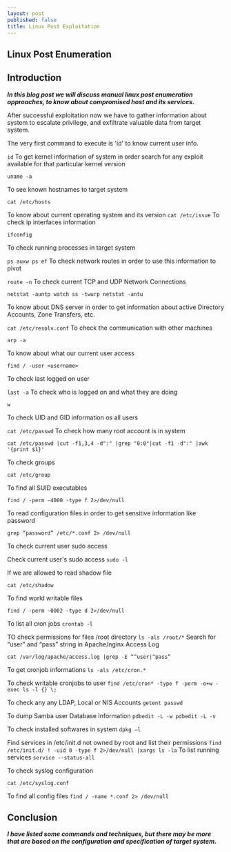 ```yaml
---
layout: post
published: false
title: Linux Post Exploitation
---
```

## Linux Post Enumeration

## Introduction

**_In this blog post we will discuss manual linux post enumeration approaches, to know about compromised host and its services._**


After successful exploitation now we have to gather information about system to escalate privilege, and exfiltrate valuable data from target system.


The very first command to execute is 'id' to know current user info.

``
id
``
To get kernel information of system in order search for any exploit available for that particular kernel version

``
uname -a
``

To see known hostnames to target system 

``
cat /etc/hosts
``

To know about current operating system and its version 
``
cat /etc/issue
``
To check ip interfaces information

``
ifconfig
``

To check running processes in target system

``
ps auxw
ps ef
``
To check network routes in order to use this information to pivot

``
route -n
``
To check current TCP and UDP Network Connections

``
netstat -auntp
watch ss -twurp
netstat -antu
``

To know about DNS server in order to get information about active Directory Accounts, Zone Transfers, etc.

``
cat /etc/resolv.conf
``
To check the communication with other machines

``
arp -a
``


To know about what our current user access

``
find / -user <username>
``

To check last logged on user

``
last -a
``
To check who is logged on and what they are doing

``
w
``

To check UID and GID information os all users

``
cat /etc/passwd
``
To check how many root account is in system

``
cat /etc/passwd |cut -f1,3,4 -d":" |grep "0:0"|cut -f1 -d":" |awk '{print $1}'
``

To check groups

``
cat /etc/group
``

To find all SUID executables

``
find / -perm -4000 -type f 2>/dev/null
``

To read configuration files in order to get sensitive information like password

``
grep “password” /etc/*.conf 2> /dev/null
``

To check current user sudo access


Check current user's sudo access
``
sudo -l
``

If we are allowed to read shadow file

``
cat /etc/shadow
``

To find world writable files

``
find / -perm -0002 -type d 2>/dev/null
``

To list all cron jobs
``
crontab -l
``

TO check permissions for files /root directory
``
ls -als /root/*
``
Search for “user” and “pass” string in Apache/nginx Access Log

``
cat /var/log/apache/access.log |grep -E “^user|^pass”
``

To get cronjob informations
``
ls -als /etc/cron.*
``

To check writable cronjobs to user
``
find /etc/cron* -type f -perm -o+w -exec ls -l {} \;
``

To check any any LDAP, Local or NIS Accounts
``
getent passwd
``

To dump Samba user Database Information
``
pdbedit -L -w
pdbedit -L -v
``

To check installed softwares in system
``
dpkg –l
``

Find services in /etc/init.d not owned by root and list their permissions
``
find /etc/init.d/ ! -uid 0 -type f 2>/dev/null |xargs ls -la
``
To list running services
``
service --status-all
``

To check syslog configuration

``
cat /etc/syslog.conf
``

To find all config files
``
find / -name *.conf 2> /dev/null
``



## Conclusion

**_I have listed some commands and techniques, but there may be more that are based on the configuration and specification of target system._**
















 

































